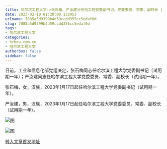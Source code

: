 ```yaml
---
title: 哈尔滨工程大学->张石梅、严汝建分任哈工程党委副书记，党委委员、常委、副校长 | hrbeu.com.cn
date: 2023-02-10 01:28:00.132453
urlname: 7085a5d9399b4d59ccdd355cc5edaf0d
slug: 7085a5d9399b4d59ccdd355cc5edaf0d
tags: 
- 哈尔滨工程大学
categories:
- hrbeu.com.cn
- 哈尔滨工程大学
authorbox: false
sidebar: false
---
```

日前，工业和信息化部党组决定，张石梅同志任哈尔滨工程大学党委副书记（试用期一年）；严汝建同志任哈尔滨工程大学党委委员、常委、副校长（试用期一年）。

张石梅，女，汉族，2023年1月17日起任哈尔滨工程大学党委副书记（试用期一年）。

严汝建，男，汉族，2023年1月17日起任哈尔滨工程大学党委委员、常委、副校长（试用期一年）。

![图](http://gongxue.cn/__local/B/A1/B5/E96C7A4C682EB199145BDBFA1A7_457189E1_35F1A.jpg)

![图](http://gongxue.cn/__local/F/16/EE/01AC743E4F750996B74AF9F2A3B_ADE5E137_34F77.jpg)

[转入文章首发地址](http://gongxue.cn/info/1141/74404.htm)